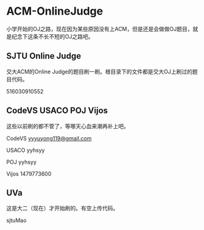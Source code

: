 ﻿# ACM-OnlineJudge

小学开始的OJ之路，现在因为某些原因没有上ACM，但是还是会做做OJ题目，就是纪念下这条不长不短的OJ之路吧。

## SJTU Online Judge

交大ACM的Online Judge的题目刷一刷。根目录下的文件都是交大OJ上刷过的题目代码。

516030910552

## CodeVS USACO POJ Vijos

这些以前刷的都不管了，等哪天心血来潮再补上吧。

CodeVS yyyuyong119@gmail.com

USACO yyhsyy

POJ yyhsyy

Vijos 1479773600

## UVa

这是大二（现在）才开始刷的。有空上传代码。

sjtuMao